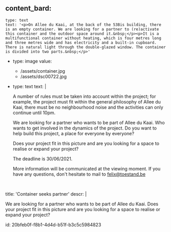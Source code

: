 content_bard:
  -
    type: text
    text: '<p>On Allee du Kaai, at the back of the 53Bis building, there is an empty container. We are looking for a partner to (re)activate this container and the outdoor space around it.&nbsp;</p><p>It is a multifunctional container without heating, which is four metres long and three metres wide and has electricity and a built-in cupboard. There is natural light through the double-glazed window. The container is divided into two parts.&nbsp;</p>'
  -
    type: image
    value:
      - /assets/container.jpg
      - /assets/dsc00722.jpg
  -
    type: text
    text: |
      <p>A number of rules must be taken into account within the project; for example, the project must fit within the general philosophy of Allee du Kaai, there must be no neighbourhood noise and the activities can only continue until 10pm.&nbsp;</p><p>We are looking for a partner who wants to be part of Allee du Kaai. Who wants to get involved in the dynamics of the project. Do you want to help build this project, a place for everyone by everyone? 
      
      Does your project fit in this picture and are you looking for a space to realise or expand your project?&nbsp;</p><p>The deadline is 30/06/2021.&nbsp;</p><p>More information will be communicated at the viewing moment.  If you have any questions, don't hesitate to mail to <a href="felix@toestand.be">felix@toestand.be</a></p><p><br></p>
      
title: 'Container seeks partner'
descr: |
  <p>We are looking for a partner who wants to be part of Allee du Kaai. Does your project fit in this picture and are you looking for a space to realise or expand your project?
  </p>
  
id: 20bfeb0f-f8b1-4d4d-b51f-b3c5c5984823
